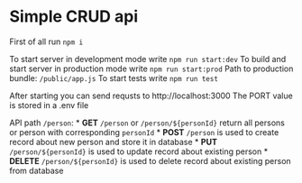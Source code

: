 # Simple CRUD api

First of all run `npm i`

To start server in development mode write `npm run start:dev`
To build and start server in production mode write `npm run start:prod`
Path to production bundle: `/public/app.js`
To start tests write `npm run test`

After starting you can send requsts to http://localhost:3000
The PORT value is stored in a .env file

API path `/person`:
    * **GET** `/person` or `/person/${personId}` return all persons or person with corresponding `personId`
    * **POST** `/person` is used to create record about new person and store it in database
    * **PUT** `/person/${personId}` is used to update record about existing person
    * **DELETE** `/person/${personId}` is used to delete record about existing person from database